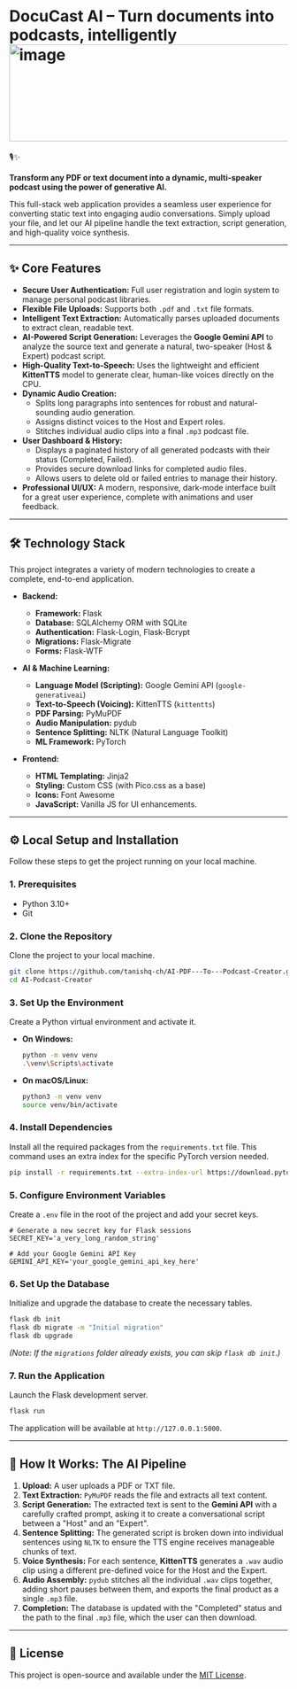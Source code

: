 # DocuCast AI – Turn documents into podcasts, intelligently<img width="2035" height="175" alt="image" src="https://github.com/user-attachments/assets/279ee25f-95ea-48f1-82a4-a077366bf753" />
 🎙️✨

**Transform any PDF or text document into a dynamic, multi-speaker podcast using the power of generative AI.**

This full-stack web application provides a seamless user experience for converting static text into engaging audio conversations. Simply upload your file, and let our AI pipeline handle the text extraction, script generation, and high-quality voice synthesis.

---

## ✨ Core Features

*   **Secure User Authentication:** Full user registration and login system to manage personal podcast libraries.
*   **Flexible File Uploads:** Supports both `.pdf` and `.txt` file formats.
*   **Intelligent Text Extraction:** Automatically parses uploaded documents to extract clean, readable text.
*   **AI-Powered Script Generation:** Leverages the **Google Gemini API** to analyze the source text and generate a natural, two-speaker (Host & Expert) podcast script.
*   **High-Quality Text-to-Speech:** Uses the lightweight and efficient **KittenTTS** model to generate clear, human-like voices directly on the CPU.
*   **Dynamic Audio Creation:**
    *   Splits long paragraphs into sentences for robust and natural-sounding audio generation.
    *   Assigns distinct voices to the Host and Expert roles.
    *   Stitches individual audio clips into a final `.mp3` podcast file.
*   **User Dashboard & History:**
    *   Displays a paginated history of all generated podcasts with their status (Completed, Failed).
    *   Provides secure download links for completed audio files.
    *   Allows users to delete old or failed entries to manage their history.
*   **Professional UI/UX:** A modern, responsive, dark-mode interface built for a great user experience, complete with animations and user feedback.

---

## 🛠️ Technology Stack

This project integrates a variety of modern technologies to create a complete, end-to-end application.

*   **Backend:**
    *   **Framework:** Flask
    *   **Database:** SQLAlchemy ORM with SQLite
    *   **Authentication:** Flask-Login, Flask-Bcrypt
    *   **Migrations:** Flask-Migrate
    *   **Forms:** Flask-WTF

*   **AI & Machine Learning:**
    *   **Language Model (Scripting):** Google Gemini API (`google-generativeai`)
    *   **Text-to-Speech (Voicing):** KittenTTS (`kittentts`)
    *   **PDF Parsing:** PyMuPDF
    *   **Audio Manipulation:** pydub
    *   **Sentence Splitting:** NLTK (Natural Language Toolkit)
    *   **ML Framework:** PyTorch

*   **Frontend:**
    *   **HTML Templating:** Jinja2
    *   **Styling:** Custom CSS (with Pico.css as a base)
    *   **Icons:** Font Awesome
    *   **JavaScript:** Vanilla JS for UI enhancements.

---

## ⚙️ Local Setup and Installation

Follow these steps to get the project running on your local machine.

### 1. Prerequisites

*   Python 3.10+
*   Git

### 2. Clone the Repository

Clone the project to your local machine.
```bash
git clone https://github.com/tanishq-ch/AI-PDF---To---Podcast-Creator.git
cd AI-Podcast-Creator
```

### 3. Set Up the Environment

Create a Python virtual environment and activate it.

*   **On Windows:**
    ```bash
    python -m venv venv
    .\venv\Scripts\activate
    ```

*   **On macOS/Linux:**
    ```bash
    python3 -m venv venv
    source venv/bin/activate
    ```

### 4. Install Dependencies

Install all the required packages from the `requirements.txt` file. This command uses an extra index for the specific PyTorch version needed.
```bash
pip install -r requirements.txt --extra-index-url https://download.pytorch.org/whl/cpu
```

### 5. Configure Environment Variables

Create a `.env` file in the root of the project and add your secret keys.

```env
# Generate a new secret key for Flask sessions
SECRET_KEY='a_very_long_random_string'

# Add your Google Gemini API Key
GEMINI_API_KEY='your_google_gemini_api_key_here'
```

### 6. Set Up the Database

Initialize and upgrade the database to create the necessary tables.
```bash
flask db init
flask db migrate -m "Initial migration"
flask db upgrade
```
*(Note: If the `migrations` folder already exists, you can skip `flask db init`.)*

### 7. Run the Application

Launch the Flask development server.
```bash
flask run
```
The application will be available at `http://127.0.0.1:5000`.

---

## 🚀 How It Works: The AI Pipeline

1.  **Upload:** A user uploads a PDF or TXT file.
2.  **Text Extraction:** `PyMuPDF` reads the file and extracts all text content.
3.  **Script Generation:** The extracted text is sent to the **Gemini API** with a carefully crafted prompt, asking it to create a conversational script between a "Host" and an "Expert".
4.  **Sentence Splitting:** The generated script is broken down into individual sentences using `NLTK` to ensure the TTS engine receives manageable chunks of text.
5.  **Voice Synthesis:** For each sentence, **KittenTTS** generates a `.wav` audio clip using a different pre-defined voice for the Host and the Expert.
6.  **Audio Assembly:** `pydub` stitches all the individual `.wav` clips together, adding short pauses between them, and exports the final product as a single `.mp3` file.
7.  **Completion:** The database is updated with the "Completed" status and the path to the final `.mp3` file, which the user can then download.

---

## 📜 License

This project is open-source and available under the [MIT License](LICENSE).

